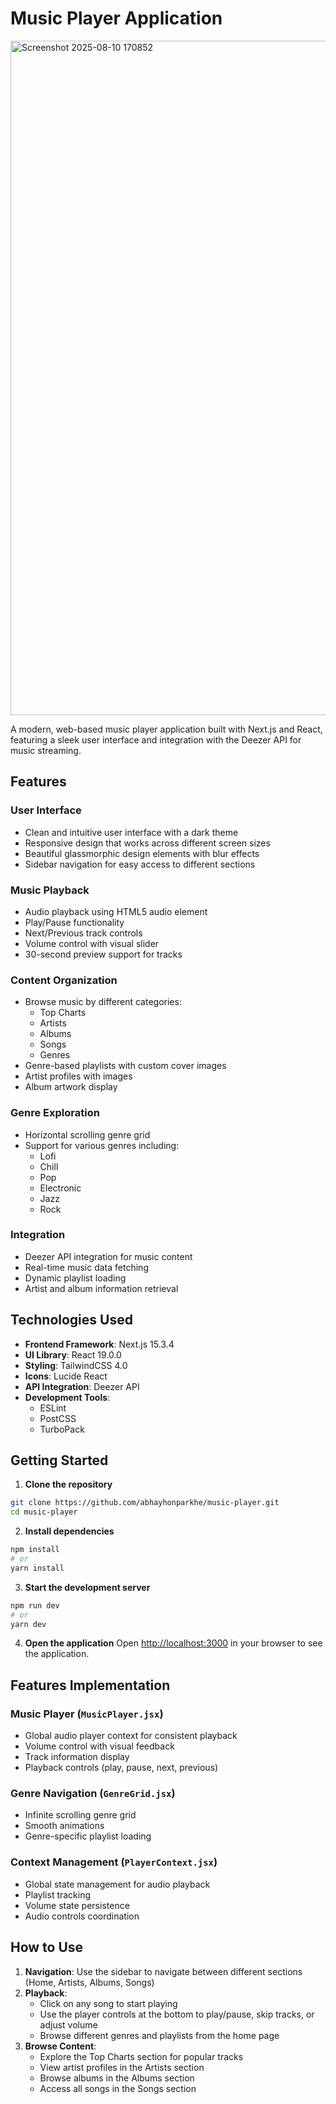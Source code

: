 # Music Player Application
<img width="1919" height="1079" alt="Screenshot 2025-08-10 170852" src="https://github.com/user-attachments/assets/adf81c3d-04bf-4de6-8bec-a70781f2a490" />


A modern, web-based music player application built with Next.js and React, featuring a sleek user interface and integration with the Deezer API for music streaming.

## Features

### User Interface
- Clean and intuitive user interface with a dark theme
- Responsive design that works across different screen sizes
- Beautiful glassmorphic design elements with blur effects
- Sidebar navigation for easy access to different sections

### Music Playback
- Audio playback using HTML5 audio element
- Play/Pause functionality
- Next/Previous track controls
- Volume control with visual slider
- 30-second preview support for tracks

### Content Organization
- Browse music by different categories:
  - Top Charts
  - Artists
  - Albums
  - Songs
  - Genres
- Genre-based playlists with custom cover images
- Artist profiles with images
- Album artwork display

### Genre Exploration
- Horizontal scrolling genre grid
- Support for various genres including:
  - Lofi
  - Chill
  - Pop
  - Electronic
  - Jazz
  - Rock

### Integration
- Deezer API integration for music content
- Real-time music data fetching
- Dynamic playlist loading
- Artist and album information retrieval

## Technologies Used

- **Frontend Framework**: Next.js 15.3.4
- **UI Library**: React 19.0.0
- **Styling**: TailwindCSS 4.0
- **Icons**: Lucide React
- **API Integration**: Deezer API
- **Development Tools**: 
  - ESLint
  - PostCSS
  - TurboPack

## Getting Started

1. **Clone the repository**
```bash
git clone https://github.com/abhayhonparkhe/music-player.git
cd music-player
```

2. **Install dependencies**
```bash
npm install
# or
yarn install
```

3. **Start the development server**
```bash
npm run dev
# or
yarn dev
```

4. **Open the application**
Open [http://localhost:3000](http://localhost:3000) in your browser to see the application.




## Features Implementation

### Music Player (`MusicPlayer.jsx`)
- Global audio player context for consistent playback
- Volume control with visual feedback
- Track information display
- Playback controls (play, pause, next, previous)

### Genre Navigation (`GenreGrid.jsx`)
- Infinite scrolling genre grid
- Smooth animations
- Genre-specific playlist loading

### Context Management (`PlayerContext.jsx`)
- Global state management for audio playback
- Playlist tracking
- Volume state persistence
- Audio controls coordination

## How to Use

1. **Navigation**: Use the sidebar to navigate between different sections (Home, Artists, Albums, Songs)
2. **Playback**: 
   - Click on any song to start playing
   - Use the player controls at the bottom to play/pause, skip tracks, or adjust volume
   - Browse different genres and playlists from the home page
3. **Browse Content**:
   - Explore the Top Charts section for popular tracks
   - View artist profiles in the Artists section
   - Browse albums in the Albums section
   - Access all songs in the Songs section




